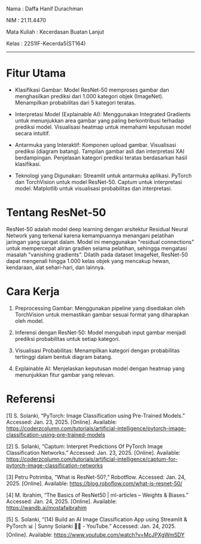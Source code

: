 Nama : Daffa Hanif Durachman

NIM : 21.11.4470

Mata Kuliah : Kecerdasan Buatan Lanjut

Kelas : 22S1IF-Kecerda5(ST164)
___

# Fitur Utama
* Klasifikasi Gambar:
Model ResNet-50 memproses gambar dan menghasilkan prediksi dari 1.000 kategori objek (ImageNet).
Menampilkan probabilitas dari 5 kategori teratas.

* Interpretasi Model (Explainable AI):
Menggunakan Integrated Gradients untuk menunjukkan area gambar yang paling berkontribusi terhadap prediksi model.
Visualisasi heatmap untuk memahami keputusan model secara intuitif.

* Antarmuka yang Interaktif:
Komponen upload gambar.
Visualisasi prediksi (diagram batang).
Tampilan gambar asli dan interpretasi XAI berdampingan.
Penjelasan kategori prediksi teratas berdasarkan hasil klasifikasi.

* Teknologi yang Digunakan:
Streamlit untuk antarmuka aplikasi.
PyTorch dan TorchVision untuk model ResNet-50.
Captum untuk interpretasi model.
Matplotlib untuk visualisasi probabilitas dan interpretasi.

# Tentang ResNet-50
ResNet-50 adalah model deep learning dengan arsitektur Residual Neural Network yang terkenal karena kemampuannya menangani pelatihan jaringan yang sangat dalam. Model ini menggunakan "residual connections" untuk mempercepat aliran gradien selama pelatihan, sehingga mengatasi masalah "vanishing gradients". Dilatih pada dataset ImageNet, ResNet-50 dapat mengenali hingga 1.000 kelas objek yang mencakup hewan, kendaraan, alat sehari-hari, dan lainnya.

# Cara Kerja
1. Preprocessing Gambar:
Menggunakan pipeline yang disediakan oleh TorchVision untuk memastikan gambar sesuai format yang diharapkan oleh model.

2. Inferensi dengan ResNet-50:
Model mengubah input gambar menjadi prediksi probabilitas untuk setiap kategori.

3. Visualisasi Probabilitas:
Menampilkan kategori dengan probabilitas tertinggi dalam bentuk diagram batang.

4. Explainable AI:
Menjelaskan keputusan model dengan heatmap yang menunjukkan fitur gambar yang relevan.

# Referensi
[1] S. Solanki, “PyTorch: Image Classification using Pre-Trained Models.” Accessed: Jan. 23, 2025. [Online]. Available: https://coderzcolumn.com/tutorials/artificial-intelligence/pytorch-image-classification-using-pre-trained-models

[2] S. Solanki, “Captum: Interpret Predictions Of PyTorch Image Classification Networks.” Accessed: Jan. 23, 2025. [Online]. Available: https://coderzcolumn.com/tutorials/artificial-intelligence/captum-for-pytorch-image-classification-networks

[3] Petru Potrimba, “What is ResNet-50?,” Robotflow. Accessed: Jan. 24, 2025. [Online]. Available: https://blog.roboflow.com/what-is-resnet-50/

[4] M. Ibrahim, “The Basics of ResNet50 | ml-articles – Weights & Biases.” Accessed: Jan. 24, 2025. [Online]. Available: https://wandb.ai/mostafaibrahim

[5] S. Solanki, “(14) Build an AI Image Classification App using Streamlit & PyTorch 📊 | Sunny Solanki 👨‍💻 - YouTube.” Accessed: Jan. 24, 2025. [Online]. Available: https://www.youtube.com/watch?v=McJPXgWmSDY
